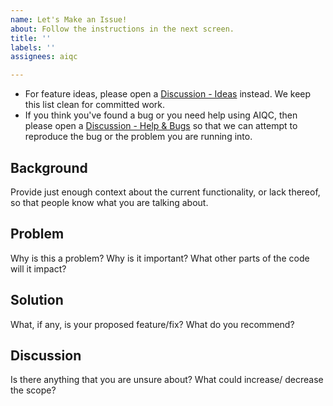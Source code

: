 ```yaml
---
name: Let's Make an Issue!
about: Follow the instructions in the next screen.
title: ''
labels: ''
assignees: aiqc

---
```


* For feature ideas, please open a [Discussion - Ideas](https://github.com/aiqc/aiqc/discussions) instead. We keep this list clean for committed work.
* If you think you've found a bug or you need help using AIQC, then please open a [Discussion - Help & Bugs](https://github.com/aiqc/aiqc/discussions/categories/help-bugs) so that we can attempt to reproduce the bug or the problem you are running into.

## Background
Provide just enough context about the current functionality, or lack thereof, so that people know what you are talking about. 

## Problem
Why is this a problem? Why is it important? What other parts of the code will it impact?

## Solution
What, if any, is your proposed feature/fix? What do you recommend?

## Discussion
Is there anything that you are unsure about? What could increase/ decrease the scope?
